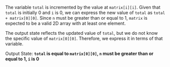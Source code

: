 The variable `total` is incremented by the value at `matrix[i][i]`. Given that `total` is initially 0 and `i` is 0, we can express the new value of `total` as `total + matrix[0][0]`. Since `n` must be greater than or equal to 1, `matrix` is expected to be a valid 2D array with at least one element.

The output state reflects the updated value of `total`, but we do not know the specific value of `matrix[0][0]`. Therefore, we express it in terms of that variable.

Output State: **`total` is equal to `matrix[0][0]`, `n` must be greater than or equal to 1, `i` is 0**